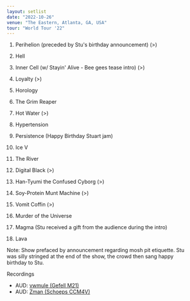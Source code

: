 ```yaml
---
layout: setlist
date: "2022-10-26"
venue: "The Eastern, Atlanta, GA, USA"
tour: "World Tour '22"
---
```


 1. Perihelion
    (preceded by Stu's birthday announcement) (>)

 2. Hell

 3. Inner Cell
    (w/ Stayin' Alive - Bee gees tease intro) (>)

 4. Loyalty
    (>)

 5. Horology

 6. The Grim Reaper

 7. Hot Water
    (>)

 8. Hypertension

 9. Persistence
    (Happy Birthday Stuart jam)

10. Ice V

11. The River

12. Digital Black
    (>)

13. Han-Tyumi the Confused Cyborg
    (>)

14. Soy-Protein Munt Machine
    (>)

15. Vomit Coffin
    (>)

16. Murder of the Universe

17. Magma
    (Stu received a gift from the audience during the intro)

18. Lava

Note: Show prefaced by announcement regarding mosh pit etiquette. Stu
was silly stringed at the end of the show, the crowd then sang happy
birthday to Stu.

Recordings
* AUD: [vwmule (Gefell M21)](https://archive.org/details/kglw2022-10-26.vwmule)
* AUD: [Zman (Schoeps CCM4V)](https://bt.etree.org/details.php?torrentId=617152)
